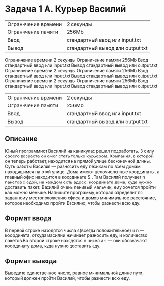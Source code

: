 
# Задача 1 A. Курьер Василий

<table>
         <tbody><tr class="time-limit">
            <td class="property-title">Ограничение времени</td>
            <td>2&nbsp;секунды</td>
         </tr>
         <tr class="memory-limit">
            <td class="property-title">Ограничение памяти</td>
            <td>256Mb</td>
         </tr>
         <tr class="input-file">
            <td class="property-title">Ввод</td>
            <td colspan="1">стандартный ввод или input.txt</td>
         </tr>
         <tr class="output-file">
            <td class="property-title">Вывод</td>
            <td colspan="1">стандартный вывод или output.txt</td>
         </tr>
      </tbody></table>
<tbody><tr class="time-limit">
            <td class="property-title">Ограничение времени</td>
            <td>2&nbsp;секунды</td>
         </tr>
         <tr class="memory-limit">
            <td class="property-title">Ограничение памяти</td>
            <td>256Mb</td>
         </tr>
         <tr class="input-file">
            <td class="property-title">Ввод</td>
            <td colspan="1">стандартный ввод или input.txt</td>
         </tr>
         <tr class="output-file">
            <td class="property-title">Вывод</td>
            <td colspan="1">стандартный вывод или output.txt</td>
         </tr>
      </tbody>
<tr class="time-limit">
            <td class="property-title">Ограничение времени</td>
            <td>2&nbsp;секунды</td>
         </tr>
<tr class="memory-limit">
            <td class="property-title">Ограничение памяти</td>
            <td>256Mb</td>
         </tr>
<tr class="input-file">
            <td class="property-title">Ввод</td>
            <td colspan="1">стандартный ввод или input.txt</td>
         </tr>
<tr class="output-file">
            <td class="property-title">Вывод</td>
            <td colspan="1">стандартный вывод или output.txt</td>
         </tr>
<tbody><tr class="time-limit">
            <td class="property-title">Ограничение времени</td>
            <td>2&nbsp;секунды</td>
         </tr>
         <tr class="memory-limit">
            <td class="property-title">Ограничение памяти</td>
            <td>256Mb</td>
         </tr>
         <tr class="input-file">
            <td class="property-title">Ввод</td>
            <td colspan="1">стандартный ввод или input.txt</td>
         </tr>
         <tr class="output-file">
            <td class="property-title">Вывод</td>
            <td colspan="1">стандартный вывод или output.txt</td>
         </tr>
      </tbody>
<table>
         <tbody><tr class="time-limit">
            <td class="property-title">Ограничение времени</td>
            <td>2&nbsp;секунды</td>
         </tr>
         <tr class="memory-limit">
            <td class="property-title">Ограничение памяти</td>
            <td>256Mb</td>
         </tr>
         <tr class="input-file">
            <td class="property-title">Ввод</td>
            <td colspan="1">стандартный ввод или input.txt</td>
         </tr>
         <tr class="output-file">
            <td class="property-title">Вывод</td>
            <td colspan="1">стандартный вывод или output.txt</td>
         </tr>
      </tbody></table>

##  Описание
<p>Юный программист Василий на каникулах решил подработать. В силу своего возраста он смог стать только курьером. Компания, в которой он теперь работает, находится на прямой улице бесконечной длины. Суть работы Василия — разносить еду пёсикам по всем домам, находящимся на этой улице.
Дома имеют целочисленные координаты, а главный офис находится в координате
S
. Там Василий получает n пакетов с едой, на каждом есть адрес: координата дома, куда нужно доставить пакет. Василий очень ленивый мальчик, ему хочется пройти как можно меньше. Напишите программу, которая определит по заданному местоположению офиса и домов минимальное расстояние, которое необходимо пройти Василию, чтобы разнести всю еду.</p>

## Формат ввода
<p> В первой строке находятся числа s(всегда положительное) и n  — координата, откуда Василий начинает разносить еду, и количество пакетов.Во второй строке находятся n чисел a-i  — они обозначают координату дома, куда нужно доставить еду.</p>

## Формат вывода
<p>Выведите единственное число, равное минимальной длине пути, который должен пройти Василий, чтобы разнести всю еду.</p>
